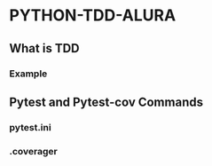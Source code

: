 # PYTHON-TDD-ALURA

## What is TDD 

### Example

## Pytest and Pytest-cov Commands

### pytest.ini 

### .coverager
